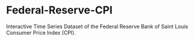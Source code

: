 # Federal-Reserve-CPI
Interactive Time Series Dataset of the Federal Reserve Bank of Saint Louis Consumer Price Index (CPI). 
